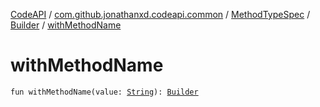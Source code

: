 [CodeAPI](../../../index.md) / [com.github.jonathanxd.codeapi.common](../../index.md) / [MethodTypeSpec](../index.md) / [Builder](index.md) / [withMethodName](.)

# withMethodName

`fun withMethodName(value: `[`String`](https://kotlinlang.org/api/latest/jvm/stdlib/kotlin/-string/index.html)`): `[`Builder`](index.md)